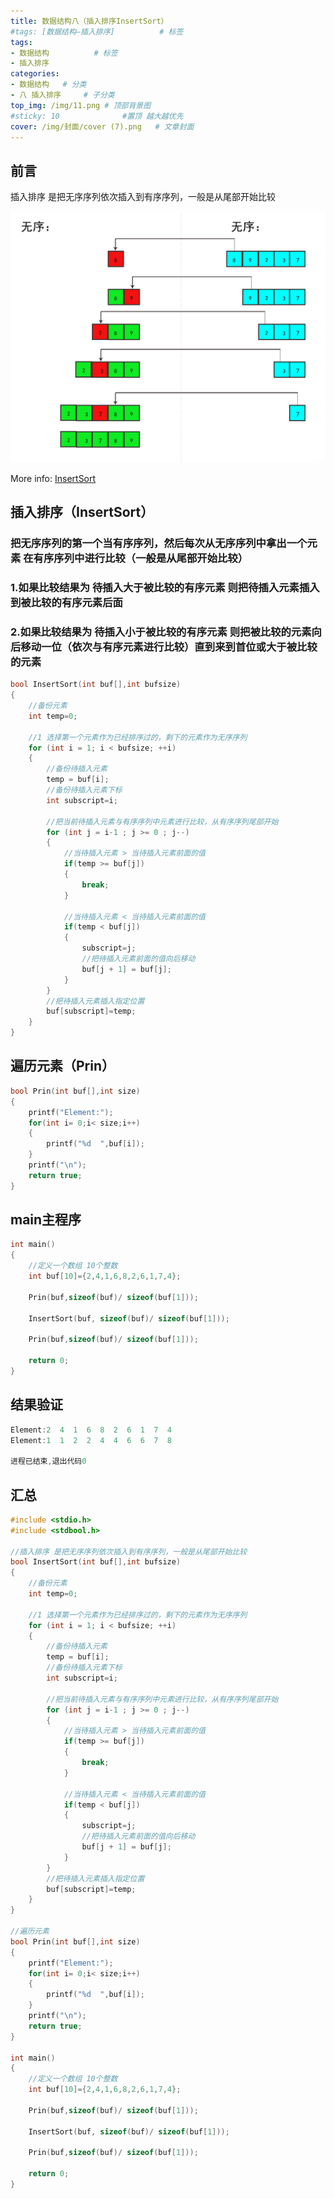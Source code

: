 ```yaml
---
title: 数据结构八（插入排序InsertSort）
#tags: [数据结构—插入排序]          # 标签
tags: 
- 数据结构          # 标签
- 插入排序
categories: 
- 数据结构   # 分类
- 八 插入排序     # 子分类
top_img: /img/11.png # 顶部背景图
#sticky: 10              #置顶 越大越优先
cover: /img/封面/cover (7).png   # 文章封面
---
```

## 前言

插入排序 是把无序序列依次插入到有序序列，一般是从尾部开始比较

 ![插入排序](/img/文章/数据结构八（插入排序InsertSort）/插入排序.jpg "插入排序")

More info: [InsertSort](https://github.com/gybpersist/InsertSort)

##  插入排序（InsertSort）

### 把无序序列的第一个当有序序列，然后每次从无序序列中拿出一个元素 在有序序列中进行比较（一般是从尾部开始比较）
### 1.如果比较结果为 待插入大于被比较的有序元素 则把待插入元素插入到被比较的有序元素后面 
### 2.如果比较结果为 待插入小于被比较的有序元素 则把被比较的元素向后移动一位（依次与有序元素进行比较）直到来到首位或大于被比较的元素

``` c
bool InsertSort(int buf[],int bufsize)
{
    //备份元素
    int temp=0;

    //1 选择第一个元素作为已经排序过的，剩下的元素作为无序序列
    for (int i = 1; i < bufsize; ++i)
    {
        //备份待插入元素
        temp = buf[i];
        //备份待插入元素下标
        int subscript=i;

        //把当前待插入元素与有序序列中元素进行比较，从有序序列尾部开始
        for (int j = i-1 ; j >= 0 ; j--)
        {
            //当待插入元素 > 当待插入元素前面的值
            if(temp >= buf[j])
            {
                break;
            }

            //当待插入元素 < 当待插入元素前面的值
            if(temp < buf[j])
            {
                subscript=j;
                //把待插入元素前面的值向后移动
                buf[j + 1] = buf[j];
            }
        }
        //把待插入元素插入指定位置
        buf[subscript]=temp;
    }
}
```
##  遍历元素（Prin）

``` c
bool Prin(int buf[],int size)
{
    printf("Element:");
    for(int i= 0;i< size;i++)
    {
        printf("%d  ",buf[i]);
    }
    printf("\n");
    return true;
}
```

##  main主程序

``` c
int main()
{
    //定义一个数组 10个整数
    int buf[10]={2,4,1,6,8,2,6,1,7,4};

    Prin(buf,sizeof(buf)/ sizeof(buf[1]));

    InsertSort(buf, sizeof(buf)/ sizeof(buf[1]));

    Prin(buf,sizeof(buf)/ sizeof(buf[1]));

    return 0;
}
```

##  结果验证

``` c
Element:2  4  1  6  8  2  6  1  7  4
Element:1  1  2  2  4  4  6  6  7  8

进程已结束,退出代码0
```
##  汇总

``` c
#include <stdio.h>
#include <stdbool.h>

//插入排序 是把无序序列依次插入到有序序列，一般是从尾部开始比较
bool InsertSort(int buf[],int bufsize)
{
    //备份元素
    int temp=0;

    //1 选择第一个元素作为已经排序过的，剩下的元素作为无序序列
    for (int i = 1; i < bufsize; ++i)
    {
        //备份待插入元素
        temp = buf[i];
        //备份待插入元素下标
        int subscript=i;

        //把当前待插入元素与有序序列中元素进行比较，从有序序列尾部开始
        for (int j = i-1 ; j >= 0 ; j--)
        {
            //当待插入元素 > 当待插入元素前面的值
            if(temp >= buf[j])
            {
                break;
            }

            //当待插入元素 < 当待插入元素前面的值
            if(temp < buf[j])
            {
                subscript=j;
                //把待插入元素前面的值向后移动
                buf[j + 1] = buf[j];
            }
        }
        //把待插入元素插入指定位置
        buf[subscript]=temp;
    }
}

//遍历元素
bool Prin(int buf[],int size)
{
    printf("Element:");
    for(int i= 0;i< size;i++)
    {
        printf("%d  ",buf[i]);
    }
    printf("\n");
    return true;
}

int main()
{
    //定义一个数组 10个整数
    int buf[10]={2,4,1,6,8,2,6,1,7,4};

    Prin(buf,sizeof(buf)/ sizeof(buf[1]));

    InsertSort(buf, sizeof(buf)/ sizeof(buf[1]));

    Prin(buf,sizeof(buf)/ sizeof(buf[1]));

    return 0;
}
```